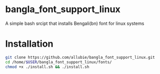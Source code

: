 # bangla_font_support_linux
A simple bash srcipt that installs Bengali(bn) font for linux systems

# Installation
```sh
git clone https://github.com/allubie/bangla_font_support_linux.git
cd /home/$USER/bangla_font_support_linux/fonts/
chmod +x ./install.sh && ./install.sh
```
